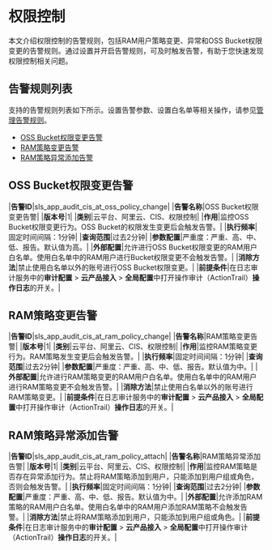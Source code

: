 # 权限控制

本文介绍权限控制的告警规则，包括RAM用户策略变更、异常和OSS Bucket权限变更的告警规则。通过设置并开启告警规则，可及时触发告警，有助于您快速发现权限控制相关问题。

## 告警规则列表

支持的告警规则列表如下所示。设置告警参数、设置白名单等相关操作，请参见[管理告警规则](/cn.zh-CN/应用中心（App）/日志审计服务/告警/管理告警规则.md)。

-   [OSS Bucket权限变更告警](#section_xbs_pon_i9x)
-   [RAM策略变更告警](#section_d2y_j1v_mrr)
-   [RAM策略异常添加告警](#section_axf_01e_fei)

## OSS Bucket权限变更告警

|**告警ID**|sls\_app\_audit\_cis\_at\_oss\_policy\_change|
|**告警名称**|OSS Bucket权限变更告警|
|**版本号**|1|
|**类别**|云平台、阿里云、CIS、权限控制|
|**作用**|监控OSS Bucket权限变更行为。OSS Bucket的权限发生变更后会触发告警。|
|**执行频率**|固定时间间隔：1分钟|
|**查询范围**|过去2分钟|
|**参数配置**|严重度：严重、高、中、低、报告。默认值为高。|
|**外部配置**|允许进行OSS Bucket权限变更的RAM用户白名单。使用白名单中的RAM用户进行Bucket权限变更不会触发告警。|
|**消除方法**|禁止使用白名单以外的账号进行OSS Bucket权限变更。|
|**前提条件**|在日志审计服务中的**审计配置** \> **云产品接入** \> **全局配置**中打开操作审计（ActionTrail）**操作日志**的开关。|

## RAM策略变更告警

|**告警ID**|sls\_app\_audit\_cis\_at\_ram\_policy\_change|
|**告警名称**|RAM策略变更告警|
|**版本号**|1|
|**类别**|云平台、阿里云、CIS、权限控制|
|**作用**|监控RAM策略变更行为。RAM策略发生变更后会触发告警。|
|**执行频率**|固定时间间隔：1分钟|
|**查询范围**|过去2分钟|
|**参数配置**|严重度：严重、高、中、低、报告。默认值为中。|
|**外部配置**|允许进行RAM策略变更的RAM用户白名单。使用白名单中的RAM用户进行RAM策略变更不会触发告警。|
|**消除方法**|禁止使用白名单以外的账号进行RAM策略变更。|
|**前提条件**|在日志审计服务中的**审计配置** \> **云产品接入** \> **全局配置**中打开操作审计（ActionTrail）**操作日志**的开关。|

## RAM策略异常添加告警

|**告警ID**|sls\_app\_audit\_cis\_at\_ram\_policy\_attach|
|**告警名称**|RAM策略异常添加告警|
|**版本号**|1|
|**类别**|云平台、阿里云、CIS、权限控制|
|**作用**|监控RAM策略是否存在异常添加行为。禁止将RAM策略添加到用户，只能添加到用户组或角色，否则会触发告警。|
|**执行频率**|固定时间间隔：1分钟|
|**查询范围**|过去2分钟|
|**参数配置**|严重度：严重、高、中、低、报告。默认值为中。|
|**外部配置**|允许添加RAM策略的RAM用户白名单。使用白名单中的RAM用户添加RAM策略不会触发告警。|
|**消除方法**|禁止将RAM策略添加到用户，只能添加到用户组或角色。|
|**前提条件**|在日志审计服务中的**审计配置** \> **云产品接入** \> **全局配置**中打开操作审计（ActionTrail）**操作日志**的开关。|

